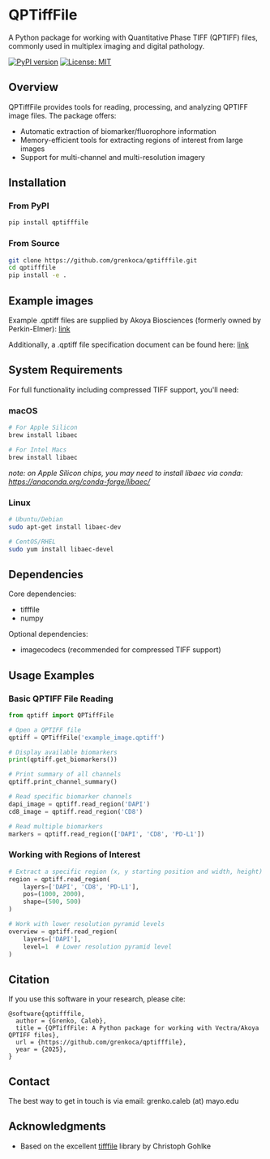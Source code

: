 # QPTiffFile

A Python package for working with Quantitative Phase TIFF (QPTIFF) files, commonly used in multiplex imaging and digital pathology.

[![PyPI version](https://badge.fury.io/py/qptifffile.svg)](https://badge.fury.io/py/qptifffile)
[![License: MIT](https://img.shields.io/badge/License-MIT-yellow.svg)](https://opensource.org/licenses/MIT)

## Overview

QPTiffFile provides tools for reading, processing, and analyzing QPTIFF image files. The package offers:

- Automatic extraction of biomarker/fluorophore information
- Memory-efficient tools for extracting regions of interest from large images
- Support for multi-channel and multi-resolution imagery

## Installation

### From PyPI

```bash
pip install qptifffile
```


### From Source

```bash
git clone https://github.com/grenkoca/qptifffile.git
cd qptifffile
pip install -e .
```

## Example images

Example .qptiff files are supplied by Akoya Biosciences (formerly owned by Perkin-Elmer): [link](https://downloads.openmicroscopy.org/images/Vectra-QPTIFF/perkinelmer/PKI_scans/)

Additionally, a .qptiff file specification document can be found here: [link](https://downloads.openmicroscopy.org/images/Vectra-QPTIFF/perkinelmer/PKI_Image%20Format.docx) 

## System Requirements

For full functionality including compressed TIFF support, you'll need:

### macOS

```bash
# For Apple Silicon
brew install libaec

# For Intel Macs
brew install libaec
```

_note: on Apple Silicon chips, you may need to install libaec via conda: https://anaconda.org/conda-forge/libaec/_


### Linux

```bash
# Ubuntu/Debian
sudo apt-get install libaec-dev

# CentOS/RHEL
sudo yum install libaec-devel
```

## Dependencies

Core dependencies:

- tifffile
- numpy

Optional dependencies:

- imagecodecs (recommended for compressed TIFF support)

## Usage Examples

### Basic QPTIFF File Reading

```python
from qptiff import QPTiffFile

# Open a QPTIFF file
qptiff = QPTiffFile('example_image.qptiff')

# Display available biomarkers
print(qptiff.get_biomarkers())

# Print summary of all channels
qptiff.print_channel_summary()

# Read specific biomarker channels
dapi_image = qptiff.read_region('DAPI')
cd8_image = qptiff.read_region('CD8')

# Read multiple biomarkers
markers = qptiff.read_region(['DAPI', 'CD8', 'PD-L1'])
```

### Working with Regions of Interest

```python
# Extract a specific region (x, y starting position and width, height)
region = qptiff.read_region(
    layers=['DAPI', 'CD8', 'PD-L1'],
    pos=(1000, 2000),
    shape=(500, 500)
)

# Work with lower resolution pyramid levels
overview = qptiff.read_region(
    layers=['DAPI'],
    level=1  # Lower resolution pyramid level
)
```

## Citation

If you use this software in your research, please cite:

```
@software{qptifffile,
  author = {Grenko, Caleb},
  title = {QPTiffFile: A Python package for working with Vectra/Akoya QPTIFF files},
  url = {https://github.com/grenkoca/qptifffile},
  year = {2025},
}
```

## Contact

The best way to get in touch is via email: grenko.caleb (at) mayo.edu

## Acknowledgments

- Based on the excellent [tifffile](https://github.com/cgohlke/tifffile) library by Christoph Gohlke
